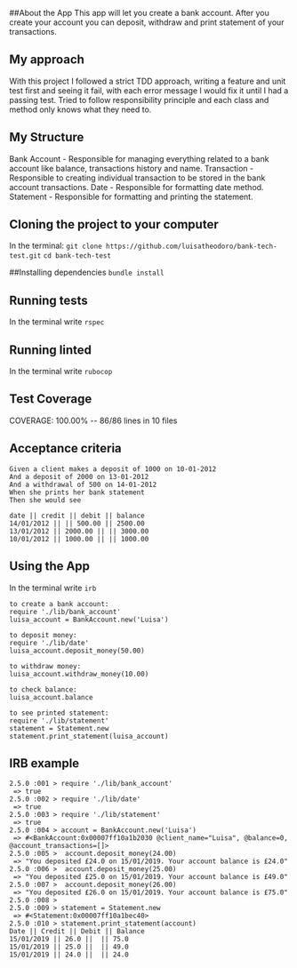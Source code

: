 ##About the App
This app will let you create a bank account.
After you create your account you can deposit, withdraw and print statement of your transactions.

## My approach 
With this project I followed a strict TDD approach, writing a feature and unit test first and seeing it fail, with 
each error message I would fix it until I had a passing test.
Tried to follow responsibility principle and each class and method only knows what they need to.

## My Structure
Bank Account - Responsible for managing everything related to a bank account like balance, transactions history and name.
Transaction - Responsible to creating individual transaction to be stored in the bank account transactions.
Date - Responsible for formatting date method.
Statement - Responsible for formatting and printing the statement.

## Cloning the project to your computer
In the terminal:
 `git clone https://github.com/luisatheodoro/bank-tech-test.git`
 `cd bank-tech-test`

##Installing dependencies
`bundle install`

## Running tests
In the terminal write `rspec`

## Running linted
In the terminal write `rubocop`

## Test Coverage

COVERAGE: 100.00% -- 86/86 lines in 10 files

## Acceptance criteria
```
Given a client makes a deposit of 1000 on 10-01-2012
And a deposit of 2000 on 13-01-2012
And a withdrawal of 500 on 14-01-2012
When she prints her bank statement
Then she would see

date || credit || debit || balance
14/01/2012 || || 500.00 || 2500.00
13/01/2012 || 2000.00 || || 3000.00
10/01/2012 || 1000.00 || || 1000.00
```

## Using the App
In the terminal write `irb`

```
to create a bank account:
require './lib/bank_account'
luisa_account = BankAccount.new('Luisa')

to deposit money:
require './lib/date'
luisa_account.deposit_money(50.00)

to withdraw money:
luisa_account.withdraw_money(10.00)

to check balance:
luisa_account.balance

to see printed statement:
require './lib/statement'
statement = Statement.new
statement.print_statement(luisa_account)
```
## IRB example
```
2.5.0 :001 > require './lib/bank_account'
 => true 
2.5.0 :002 > require './lib/date'
 => true 
2.5.0 :003 > require './lib/statement'
 => true 
2.5.0 :004 > account = BankAccount.new('Luisa')
 => #<BankAccount:0x00007ff10a1b2030 @client_name="Luisa", @balance=0, @account_transactions=[]> 
2.5.0 :005 >  account.deposit_money(24.00)
 => "You deposited £24.0 on 15/01/2019. Your account balance is £24.0" 
2.5.0 :006 >  account.deposit_money(25.00)
 => "You deposited £25.0 on 15/01/2019. Your account balance is £49.0" 
2.5.0 :007 >  account.deposit_money(26.00)
 => "You deposited £26.0 on 15/01/2019. Your account balance is £75.0" 
2.5.0 :008 > 
2.5.0 :009 > statement = Statement.new
 => #<Statement:0x00007ff10a1bec40> 
2.5.0 :010 > statement.print_statement(account)
Date || Credit || Debit || Balance
15/01/2019 || 26.0 ||  || 75.0
15/01/2019 || 25.0 ||  || 49.0
15/01/2019 || 24.0 ||  || 24.0

```



